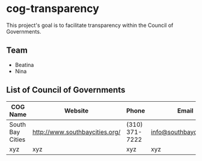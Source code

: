 # cog-transparency
This project's goal is to facilitate transparency within the Council of Governments.

## Team
* Beatina
* Nina


## List of Council of Governments

| COG Name  | Website | Phone | Email |
| ------------- | ------------- |------------- |------------- |
| South Bay Cities  | http://www.southbaycities.org/  | (310) 371-7222 | info@southbaycities.org |
| xyz  | xyz  | xyz | xyz |
